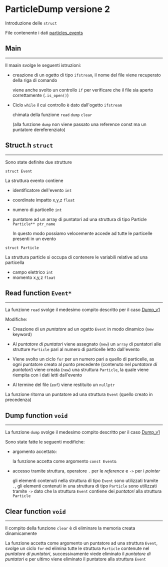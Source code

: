 # ParticleDump versione 2

Introduzione delle `struct`

File contenente i dati [particles_events](../particles_events)

## Main
---
Il maain svolge le seguenti istruzioni:

- creazione di un ogetto di tipo `ifstream`, il nome del file viene recuperato della riga di comando

	viene anche svolto un controllo `if` per verificare che 	il file sia aperto correttamente (`.is_open()`)

- Ciclo `while` il cui controllo è dato dall'ogetto `ifstream`

	chimata della funzione
	`read` `dump` `clear`

	(alla funzione `dump` non viene passato una reference const ma un puntatore dereferenziato)

## Struct.h `struct`
---
Sono state definite due strutture

`struct Event`

La struttura evento contiene 

- identificatore dell'evento `int`
- coordinate impatto x,y,z `float`
- numero di particelle `int`
- puntatore ad un array di puntatori ad una struttura di tipo Particle `Particle** ptr_name`

	In questo modo possiamo velocemente accede ad tutte le 		particelle presenti in un evento

`struct Particle`

La struttura particle si occupa di contenere le variabili relative ad una particella

- campo elettrico `int`
- momento x,y,z `float`

## Read function `Event*`
---

La funzione `read` svolge il medesimo compito descritto per il caso [Dump_v1](../dump_v1/readme.md)

Modifiche: 

- Creazione di un *puntatore* ad un ogetto `Event` in modo dinamico (`new` keyword)

- Al *puntatore di puntatori* viene assegnato (`new`) un `array` di puntatori alle strutture `Particle` pari al numero di particelle letto dall'evento

- Viene svolto un ciclo `for` per un numero pari a quello di particelle, as ogni puntatore creato al punto precedente (contenuto nel *puntatore di puntatori*) viene creata (`new`) una struttura `Particle`, la quale viene riempita con i dati letti dall'evento  

- Al termine del file (`eof`) viene restituito un `nullptr`

La funzione ritorna un puntatore ad una struttura `Event` (quello creato in precedenza)

## Dump function `void`
---

La funzione `dump` svolge il medesimo compito descritto per il caso [Dump_v1](../dump_v1/readme.md)

Sono state fatte le seguenti modifiche:

- argomento accettato:

	la funzione accetta come argomento `const Event&`

- accesso tramite struttura, operatore `.` per le *reference* e `->` per i *pointer*

	gli elementi contenuti nella struttura di tipo `Event` sono utilizzati tramite `.`, gli elementi contenuti in una struttura di tipo `Particle` sono utilizzati tramite `->` dato che la struttura `Event` contiene dei *puntatori* alla struttura `Particle`

## Clear function `void`
---
Il compito della funzione `clear` è di eliminare la memoria creata dinamicamente

La funzione accetta come argomento un puntatore ad una struttura `Event`, svolge un ciclo `for` ed elimina tutte le struttura `Particle` contenute nel *puntatore di puntatori*, successivamente viede eliminato il *puntatore di puntatori* e per ultimo viene eliminato il puntatore alla struttura `Event`